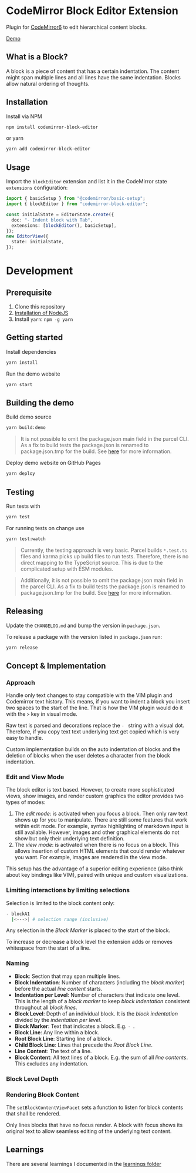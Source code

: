# CodeMirror Block Editor Extension

Plugin for [CodeMirror6](https://codemirror.net/6/) to edit hierarchical content blocks.

[Demo](https://marcoklein.github.io/codemirror-block-editor/)

## What is a Block?

A block is a piece of content that has a certain indentation. The content might span multiple lines and all lines have the same indentation. Blocks allow natural ordering of thoughts.

## Installation

Install via NPM

```sh
npm install codemirror-block-editor
```

or yarn

```sh
yarn add codemirror-block-editor
```

## Usage

Import the `blockEditor` extension and list it in the CodeMirror state `extensions` configuration:

```ts
import { basicSetup } from "@codemirror/basic-setup";
import { blockEditor } from "codemirror-block-editor";

const initialState = EditorState.create({
  doc: "- Indent block with Tab",
  extensions: [blockEditor(), basicSetup],
});
new EditorView({
  state: initialState,
});
```

# Development

## Prerequisite

1. Clone this repository
1. [Installation of NodeJS](https://nodejs.org/en/)
1. Install `yarn`: `npm -g yarn`

## Getting started

Install dependencies

```bash
yarn install
```

Run the demo website

```bash
yarn start
```

## Building the demo

Build demo source

```bash
yarn build:demo
```

> It is not possible to omit the package.json main field in the parcel CLI. As a fix to build tests the package.json is renamed to package.json.tmp for the build. See [here](https://parceljs.org/getting-started/library/) for more information.

Deploy demo website on GitHub Pages

```bash
yarn deploy
```

## Testing

Run tests with

```bash
yarn test
```

For running tests on change use

```bash
yarn test:watch
```

> Currently, the testing approach is very basic. Parcel builds `*.test.ts` files and karma picks up build files to run tests. Therefore, there is no direct mapping to the TypeScript source. This is due to the complicated setup with ESM modules.

> Additionally, it is not possible to omit the package.json main field in the parcel CLI. As a fix to build tests the package.json is renamed to package.json.tmp for the build. See [here](https://parceljs.org/getting-started/library/) for more information.

## Releasing

Update the `CHANGELOG.md` and bump the version in `package.json`.

To release a package with the version listed in `package.json` run:

```sh
yarn release
```

## Concept & Implementation

### Approach

Handle only text changes to stay compatible with the VIM plugin and Codemirror text history. This means, if you want to indent a block you insert two spaces to the start of the line. That is how the VIM plugin would do it with the `>` key in visual mode.

Raw text is parsed and decorations replace the `- ` string with a visual dot. Therefore, if you copy text text underlying text get copied which is very easy to handle.

Custom implementation builds on the auto indentation of blocks and the deletion of blocks when the user deletes a character from the block indentation.

### Edit and View Mode

The block editor is text based. However, to create more sophisticated views, show images, and render custom graphics the editor provides two types of modes:

1. The _edit mode_: is activated when you focus a block. Then only raw text shows up for you to manipulate. There are still some features that work within edit mode. For example, syntax highlighting of markdown input is still available. However, images and other graphical elements do not show but only their underlying text definition.
2. The _view mode_: is activated when there is no focus on a block. This allows insertion of custom HTML elements that could render whatever you want. For example, images are rendered in the view mode.

This setup has the advantage of a superior editing experience (also think about key bindings like VIM), paired with unique and custom visualizations.

### Limiting interactions by limiting selections

Selection is limited to the block content only:

```sh
- blockA1
  |<--->| # selection range (inclusive)
```

Any selection in the _Block Marker_ is placed to the start of the block.

To increase or decrease a block level the extension adds or removes whitespace from the start of a line.

### Naming

- **Block**: Section that may span multiple lines.
- **Block Indentation**: Number of characters (including the _block marker_) before the actual _line content_ starts.
- **Indentation per Level**: Number of characters that indicate one level. This is the length of a _block marker_ to keep _block indentation_ consistent throughout all _block lines_.
- **Block Level**: Depth of an individual block. It is the _block indentation_ divided by the _indentation per level_.
- **Block Marker**: Text that indicates a block. E.g. `- `.
- **Block Line**: Any line within a block.
- **Root Block Line**: Starting line of a block.
- **Child Block Line**: Lines that precede the _Root Block Line_.
- **Line Content**: The text of a line.
- **Block Content**: All text lines of a block. E.g. the sum of all _line contents_. This excludes any indentation.

### Block Level Depth

### Rendering Block Content

The `setBlockContentViewFacet` sets a function to listen for block contents that shall be rendered.

Only lines blocks that have no focus render. A block with focus shows its original text to allow seamless editing of the underlying text content.

## Learnings

There are several learnings I documented in the [learnings folder](./learnings/README.md)

